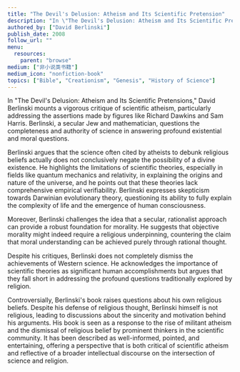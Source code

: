 ```yaml
---
title: "The Devil's Delusion: Atheism and Its Scientific Pretension"
description: "In \"The Devil's Delusion: Atheism and Its Scientific Pretensions,\" David Berlinski mounts a vigorous critique of scientific atheism, particularly addressing the assertions made by figures like Richard Dawkins and Sam Harris. Berlinski, a secular Jew and mathematician, questions the completeness and authority of science in answering profound existential and moral questions."
authored_by: ["David Berlinski"]
publish_date: 2008
follow_url: ""
menu:
  resources:
    parent: "browse"
medium: ["非小说类书籍"]
medium_icon: "nonfiction-book"
topics: ["Bible", "Creationism", "Genesis", "History of Science"]
---
```


In "The Devil's Delusion: Atheism and Its Scientific Pretensions," David Berlinski mounts a vigorous critique of scientific atheism, particularly addressing the assertions made by figures like Richard Dawkins and Sam Harris. Berlinski, a secular Jew and mathematician, questions the completeness and authority of science in answering profound existential and moral questions.

Berlinski argues that the science often cited by atheists to debunk religious beliefs actually does not conclusively negate the possibility of a divine existence. He highlights the limitations of scientific theories, especially in fields like quantum mechanics and relativity, in explaining the origins and nature of the universe, and he points out that these theories lack comprehensive empirical verifiability. Berlinski expresses skepticism towards Darwinian evolutionary theory, questioning its ability to fully explain the complexity of life and the emergence of human consciousness.

Moreover, Berlinski challenges the idea that a secular, rationalist approach can provide a robust foundation for morality. He suggests that objective morality might indeed require a religious underpinning, countering the claim that moral understanding can be achieved purely through rational thought.

Despite his critiques, Berlinski does not completely dismiss the achievements of Western science. He acknowledges the importance of scientific theories as significant human accomplishments but argues that they fall short in addressing the profound questions traditionally explored by religion.

Controversially, Berlinski's book raises questions about his own religious beliefs. Despite his defense of religious thought, Berlinski himself is not religious, leading to discussions about the sincerity and motivation behind his arguments. His book is seen as a response to the rise of militant atheism and the dismissal of religious belief by prominent thinkers in the scientific community. It has been described as well-informed, pointed, and entertaining, offering a perspective that is both critical of scientific atheism and reflective of a broader intellectual discourse on the intersection of science and religion​.